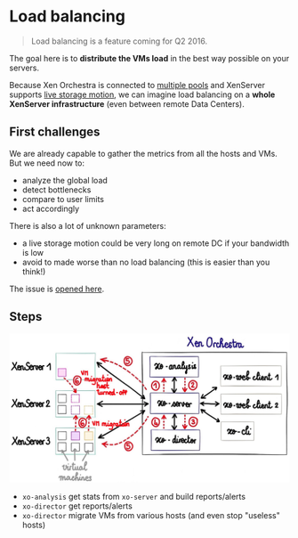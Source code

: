 # Load balancing

> Load balancing is a feature coming for Q2 2016.

The goal here is to **distribute the VMs load** in the best way possible on your servers.

Because Xen Orchestra is connected to [multiple pools](xo-server.md) and XenServer supports [live storage motion](https://www.citrix.com/content/dam/citrix/en_us/documents/products-solutions/storage-xenmotion-live-storage-migration-with-citrix-xenserver.pdf?accessmode=direct), we can imagine load balancing on a **whole XenServer infrastructure** (even between remote Data Centers).

## First challenges

We are already capable to gather the metrics from all the hosts and VMs. But we need now to:

* analyze the global load
* detect bottlenecks
* compare to user limits
* act accordingly

There is also a lot of unknown parameters:

* a live storage motion could be very long on remote DC if your bandwidth is low
* avoid to made worse than no load balancing (this is easier than you think!)

The issue is [opened here](https://github.com/vatesfr/xo-web/issues/423).

## Steps

![](loadbalancer.jpg)

* `xo-analysis` get stats from `xo-server` and build reports/alerts
* `xo-director` get reports/alerts
* `xo-director` migrate VMs from various hosts (and even stop "useless" hosts)